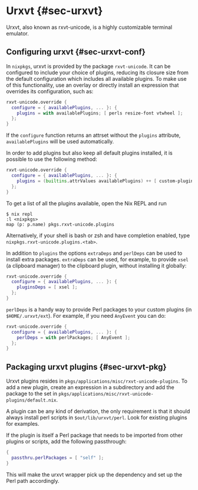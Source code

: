 # Urxvt {#sec-urxvt}

Urxvt, also known as rxvt-unicode, is a highly customizable terminal emulator.

## Configuring urxvt {#sec-urxvt-conf}

In `nixpkgs`, urxvt is provided by the package `rxvt-unicode`. It can be configured to include your choice of plugins, reducing its closure size from the default configuration which includes all available plugins. To make use of this functionality, use an overlay or directly install an expression that overrides its configuration, such as:

```nix
rxvt-unicode.override {
  configure = { availablePlugins, ... }: {
    plugins = with availablePlugins; [ perls resize-font vtwheel ];
  };
}
```

If the `configure` function returns an attrset without the `plugins` attribute, `availablePlugins` will be used automatically.

In order to add plugins but also keep all default plugins installed, it is possible to use the following method:

```nix
rxvt-unicode.override {
  configure = { availablePlugins, ... }: {
    plugins = (builtins.attrValues availablePlugins) ++ [ custom-plugin ];
  };
}
```

To get a list of all the plugins available, open the Nix REPL and run

```ShellSession
$ nix repl
:l <nixpkgs>
map (p: p.name) pkgs.rxvt-unicode.plugins
```

Alternatively, if your shell is bash or zsh and have completion enabled, type `nixpkgs.rxvt-unicode.plugins.<tab>`.

In addition to `plugins` the options `extraDeps` and `perlDeps` can be used to install extra packages. `extraDeps` can be used, for example, to provide `xsel` (a clipboard manager) to the clipboard plugin, without installing it globally:

```nix
rxvt-unicode.override {
  configure = { availablePlugins, ... }: {
    pluginsDeps = [ xsel ];
  };
}
```

`perlDeps` is a handy way to provide Perl packages to your custom plugins (in `$HOME/.urxvt/ext`). For example, if you need `AnyEvent` you can do:

```nix
rxvt-unicode.override {
  configure = { availablePlugins, ... }: {
    perlDeps = with perlPackages; [ AnyEvent ];
  };
}
```

## Packaging urxvt plugins {#sec-urxvt-pkg}

Urxvt plugins resides in `pkgs/applications/misc/rxvt-unicode-plugins`. To add a new plugin, create an expression in a subdirectory and add the package to the set in `pkgs/applications/misc/rxvt-unicode-plugins/default.nix`.

A plugin can be any kind of derivation, the only requirement is that it should always install perl scripts in `$out/lib/urxvt/perl`. Look for existing plugins for examples.

If the plugin is itself a Perl package that needs to be imported from other plugins or scripts, add the following passthrough:

```nix
{
  passthru.perlPackages = [ "self" ];
}
```

This will make the urxvt wrapper pick up the dependency and set up the Perl path accordingly.

